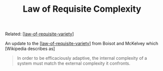 ﻿---
backlinks:
- title: Law of Requisite Variety
  url: /memex/sense/concepts/law-of-requisite-variety.html
- title: Concepts
  url: /memex/sense/concepts/concepts.html
title: Law of Requisite Complexity
---
Related: [[law-of-requisite-variety]]

An update to the [[law-of-requisite-variety]] from Boisot and McKelvey which [Wikipedia describes as]

> In order to be efficaciously adaptive, the internal complexity of a system must match the external complexity it confronts.




[//begin]: # "Autogenerated link references for markdown compatibility"
[law-of-requisite-variety]: law-of-requisite-variety "Law of Requisite Variety"
[//end]: # "Autogenerated link references"